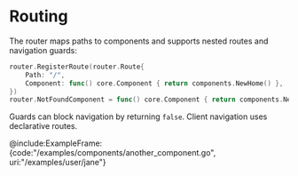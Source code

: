 # Routing

The router maps paths to components and supports nested routes and navigation guards:

```go
router.RegisterRoute(router.Route{
    Path: "/",
    Component: func() core.Component { return components.NewHome() },
})
router.NotFoundComponent = func() core.Component { return components.NewNotFoundComponent() }
```

Guards can block navigation by returning `false`.
Client navigation uses declarative routes.

@include:ExampleFrame:{code:"/examples/components/another_component.go", uri:"/examples/user/jane"}
